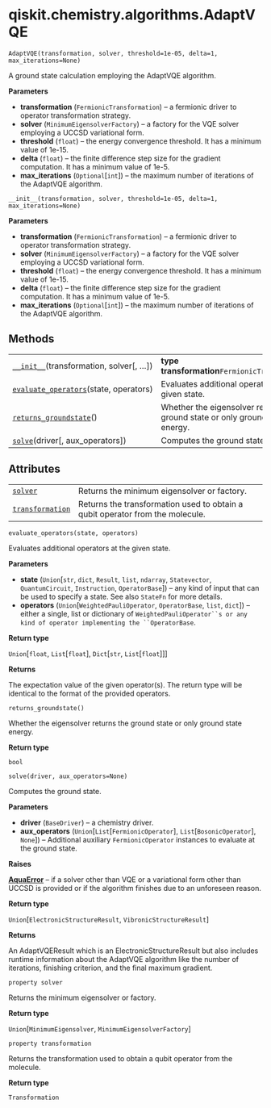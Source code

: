 <span id="qiskit-chemistry-algorithms-adaptvqe" />

# qiskit.chemistry.algorithms.AdaptVQE

<span id="undefined" />

`AdaptVQE(transformation, solver, threshold=1e-05, delta=1, max_iterations=None)`

A ground state calculation employing the AdaptVQE algorithm.

**Parameters**

*   **transformation** (`FermionicTransformation`) – a fermionic driver to operator transformation strategy.
*   **solver** (`MinimumEigensolverFactory`) – a factory for the VQE solver employing a UCCSD variational form.
*   **threshold** (`float`) – the energy convergence threshold. It has a minimum value of 1e-15.
*   **delta** (`float`) – the finite difference step size for the gradient computation. It has a minimum value of 1e-5.
*   **max\_iterations** (`Optional`\[`int`]) – the maximum number of iterations of the AdaptVQE algorithm.

<span id="undefined" />

`__init__(transformation, solver, threshold=1e-05, delta=1, max_iterations=None)`

**Parameters**

*   **transformation** (`FermionicTransformation`) – a fermionic driver to operator transformation strategy.
*   **solver** (`MinimumEigensolverFactory`) – a factory for the VQE solver employing a UCCSD variational form.
*   **threshold** (`float`) – the energy convergence threshold. It has a minimum value of 1e-15.
*   **delta** (`float`) – the finite difference step size for the gradient computation. It has a minimum value of 1e-5.
*   **max\_iterations** (`Optional`\[`int`]) – the maximum number of iterations of the AdaptVQE algorithm.

## Methods

|                                                                                                                                                              |                                                                               |
| ------------------------------------------------------------------------------------------------------------------------------------------------------------ | ----------------------------------------------------------------------------- |
| [`__init__`](#qiskit.chemistry.algorithms.AdaptVQE.__init__ "qiskit.chemistry.algorithms.AdaptVQE.__init__")(transformation, solver\[, …])                   | **type transformation**`FermionicTransformation`                              |
| [`evaluate_operators`](#qiskit.chemistry.algorithms.AdaptVQE.evaluate_operators "qiskit.chemistry.algorithms.AdaptVQE.evaluate_operators")(state, operators) | Evaluates additional operators at the given state.                            |
| [`returns_groundstate`](#qiskit.chemistry.algorithms.AdaptVQE.returns_groundstate "qiskit.chemistry.algorithms.AdaptVQE.returns_groundstate")()              | Whether the eigensolver returns the ground state or only ground state energy. |
| [`solve`](#qiskit.chemistry.algorithms.AdaptVQE.solve "qiskit.chemistry.algorithms.AdaptVQE.solve")(driver\[, aux\_operators])                               | Computes the ground state.                                                    |

## Attributes

|                                                                                                                                |                                                                               |
| ------------------------------------------------------------------------------------------------------------------------------ | ----------------------------------------------------------------------------- |
| [`solver`](#qiskit.chemistry.algorithms.AdaptVQE.solver "qiskit.chemistry.algorithms.AdaptVQE.solver")                         | Returns the minimum eigensolver or factory.                                   |
| [`transformation`](#qiskit.chemistry.algorithms.AdaptVQE.transformation "qiskit.chemistry.algorithms.AdaptVQE.transformation") | Returns the transformation used to obtain a qubit operator from the molecule. |

<span id="undefined" />

`evaluate_operators(state, operators)`

Evaluates additional operators at the given state.

**Parameters**

*   **state** (`Union`\[`str`, `dict`, `Result`, `list`, `ndarray`, `Statevector`, `QuantumCircuit`, `Instruction`, `OperatorBase`]) – any kind of input that can be used to specify a state. See also `StateFn` for more details.
*   **operators** (`Union`\[`WeightedPauliOperator`, `OperatorBase`, `list`, `dict`]) – either a single, list or dictionary of `WeightedPauliOperator``s or any kind of operator implementing the ``OperatorBase`.

**Return type**

`Union`\[`float`, `List`\[`float`], `Dict`\[`str`, `List`\[`float`]]]

**Returns**

The expectation value of the given operator(s). The return type will be identical to the format of the provided operators.

<span id="undefined" />

`returns_groundstate()`

Whether the eigensolver returns the ground state or only ground state energy.

**Return type**

`bool`

<span id="undefined" />

`solve(driver, aux_operators=None)`

Computes the ground state.

**Parameters**

*   **driver** (`BaseDriver`) – a chemistry driver.
*   **aux\_operators** (`Union`\[`List`\[`FermionicOperator`], `List`\[`BosonicOperator`], `None`]) – Additional auxiliary `FermionicOperator` instances to evaluate at the ground state.

**Raises**

[**AquaError**](qiskit.aqua.AquaError#qiskit.aqua.AquaError "qiskit.aqua.AquaError") – if a solver other than VQE or a variational form other than UCCSD is provided or if the algorithm finishes due to an unforeseen reason.

**Return type**

`Union`\[`ElectronicStructureResult`, `VibronicStructureResult`]

**Returns**

An AdaptVQEResult which is an ElectronicStructureResult but also includes runtime information about the AdaptVQE algorithm like the number of iterations, finishing criterion, and the final maximum gradient.

<span id="undefined" />

`property solver`

Returns the minimum eigensolver or factory.

**Return type**

`Union`\[`MinimumEigensolver`, `MinimumEigensolverFactory`]

<span id="undefined" />

`property transformation`

Returns the transformation used to obtain a qubit operator from the molecule.

**Return type**

`Transformation`
